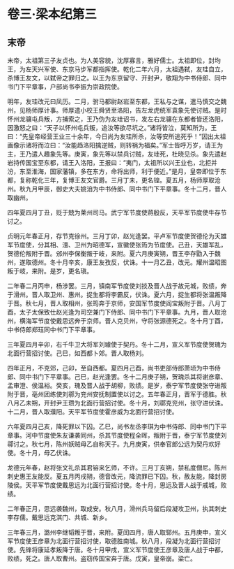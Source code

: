 # 卷三·梁本纪第三

## 末帝

末帝，太祖第三子友贞也。为人美容貌，沈厚寡言，雅好儒士。太祖即位，封均王，为左天兴军使、东京马步军都指挥使。乾化二年六月，太祖遇弑，友珪自立，杀博王友文，以弑帝之罪归之。以王为东京留守、开封尹，敬翔为中书侍郎、同中书门下平章事，户部尚书李振为崇政院使。

明年，友珪改元曰凤历。二月，驸马都尉赵岩至东都，王私与之谋，遣马慎交之魏州，见杨师厚计事。师厚遣小校王舜贤至洛阳，告左龙虎统军袁象先使讨贼。是时怀州龙骧屯兵叛，方捕索之，王乃伪为友珪诏书，发左右龙骧在东都者皆还洛阳，因激怒之曰：“天子以怀州屯兵叛，追汝等欲尽坑之。”诸将皆泣，莫知所为。王曰：“先皇帝经营王业三十余年，今日尚为友珪所杀，汝等安所逃死乎！”因出太祖画像示诸将而泣曰：“汝能趋洛阳擒逆贼，则转祸为福矣。”军士皆呼万岁，请王为主，王乃遣人趣象先等。庚寅，象先等以禁兵讨贼，友珪死，杜晓见杀。象先遣赵岩持传国宝至东都，请王入洛阳，王报曰：“夷门，太祖所以兴王业也，北拒并汾，东至淮海，国家藩镇，多在东方，命将出师，利于便近。”是月，皇帝即位于东都，复称乾化三年，复博王友文官爵。三月丁未，更名锽。夏五月，杨师厚取沧州。秋九月甲辰，御史大夫姚洎为中书侍郎、同中书门下平章事。冬十二月，晋人取幽州。

四年夏四月丁丑，贬于兢为莱州司马。武宁军节度使蒋殷反，天平军节度使牛存节讨之。

贞明元年春正月，存节克徐州。三月丁卯，赵光逢罢。平卢军节度使贺德伦为天雄军节度使，分其相、澶、卫州为昭德军，宣徽使张筠为节度使。己丑，天雄军乱，贺德伦叛附于晋。邠州李保衡叛于岐，来附。夏六月庚寅朔，晋王李存勖入于魏州，遂取德州。冬十月辛亥，康王友孜反，伏诛。十一月乙丑，改元。耀州温昭图叛于岐，来附。是岁，更名瑱。

二年春二月丙申，杨涉罢。三月，镇南军节度使刘掞及晋人战于故元城，败绩，奔于滑州。晋人取卫州、惠州。捉生都将李霸反，伏诛。夏六月，捉生都将张温叛降于晋。秋七月，晋人取相州，张筠奔于京师，安国军节度使阎宝叛附于晋。八月丁酉，太子太保致仕赵光逢为司空兼门下侍郎、同中书门下平章事。九月，晋人取沧州，横海军节度使戴思远奔于京师。晋人克贝州，守将张源德死之。冬十月丁酉，中书侍郎郑珏同中书门下平章事。

三年夏四月辛卯，右千牛卫大将军刘璩使于契丹。冬十二月，宣义军节度使贺瑰为北面行营招讨使。己巳，如西都卜郊。晋人取杨刘。

四年正月，不克郊，己卯，至自西都。夏四月己酉，尚书吏部侍郎萧顷为中书侍郎、同中书门下平章事。己巳，赵光逢罢。冬十二月庚子朔，贺瑰杀其将谢彦章、孟审澄、侯温裕。癸亥，瑰及晋人战于胡柳，败绩。是岁，泰宁军节度使张守进叛附于晋，亳州团练使刘鄩为兖州安抚制置使以讨之。五年春正月，晋军于德胜。秋八月乙未朔，开封尹王瓒为北面行营招讨使。冬十月，刘鄩克兖州，张守进伏诛。十二月，晋人取濮阳。天平军节度使霍彦威为北面行营招讨使。

六年夏四月己亥，降死罪以下囚。乙巳，尚书左丞李琪为中书侍郎、同中书门下平章事。河中节度使朱友谦袭同州，杀其节度使程全晖，叛附于晋，泰宁军节度使刘鄩讨之。秋七月，陈州妖贼母乙自称天子。九月庚寅，供奉官郎公远为契丹欢好使。冬十月，母乙伏诛。

龙德元年春，赵将张文礼杀其君镕来乞师，不许。三月丁亥朔，禁私度僧尼。陈州刺史惠王友能反。夏五月丙戌朔，德音改元，降流罪已下囚。秋，赦友能，降封房陵侯。天平军节度使戴思远为北面行营招讨使。冬十月，思远及晋人战于戚城，败绩。

二年春正月，思远袭魏州，取成安。秋八月，滑州兵马留后段凝攻卫州，执其刺史李存儒。戴思远克淇门、共城、新乡。

三年春三月，潞州李继韬叛于晋，来附。夏闰四月，唐人取郓州。五月庚申，宣义军节度使王彦章为北面行营招讨使，取德胜南城。秋八月，段凝为北面行营招讨使。先锋将康延孝叛降于唐。冬十月甲戌，宣义军节度使王彦章及唐人战于中都，败绩，死之。唐人取曹州。盗窃传国宝奔于唐。戊寅，皇帝崩。梁亡。

